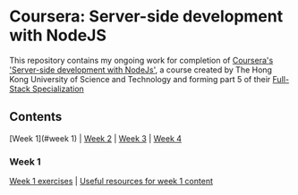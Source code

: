 # Coursera: Server-side development with NodeJS

This repository contains my ongoing work for completion of [Coursera's 'Server-side development with NodeJs'](https://www.coursera.org/learn/server-side-development), a course created by The Hong Kong University of Science and Technology and forming part 5 of their [Full-Stack Specialization](https://www.coursera.org/specializations/full-stack)

## Contents

[Week 1](#week 1) | [Week 2]() | [Week 3]() | [Week 4]()

### Week 1

[Week 1 exercises](./week_1) | [Useful resources for week 1 content](./week_1/resources)
